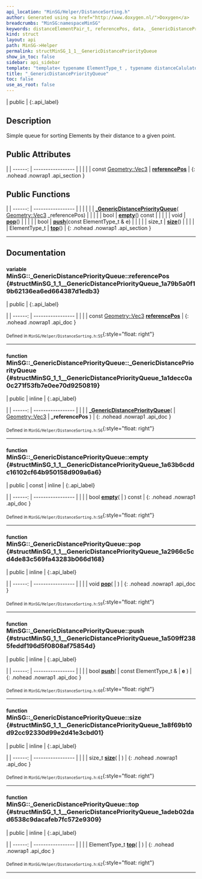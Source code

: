 ```yaml
---
api_location: "MinSG/Helper/DistanceSorting.h"
author: Generated using <a href="http://www.doxygen.nl/">Doxygen</a>
breadcrumbs: "MinSG:namespaceMinSG"
keywords: distanceElementPair_t, referencePos, data, _GenericDistancePriorityQueue, empty, pop, push, size, top
kind: struct
layout: api
path: MinSG->Helper
permalink: structMinSG_1_1__GenericDistancePriorityQueue
show_in_toc: false
sidebar: api_sidebar
template: "template< typename ElementType_t , typename distanceCalulator , template< typename > class Comparator_t > "
title: "_GenericDistancePriorityQueue"
toc: false
use_as_root: false
---
```


| public |
{:.api_label}

## Description

Simple queue for sorting Elements by their distance to a given point.



## Public Attributes

|
| ------: | ----------------- |
|  | |
| const [Geometry::Vec3](namespaceGeometry#namespaceGeometry_1ab29e4544da9b15b5bf224cbf5b691313) | **[referencePos](#structMinSG_1_1%5F%5FGenericDistancePriorityQueue_1a79b5a0f19b62136ea6ed664387d1edb3)**  |
{: .nohead .nowrap1 .api_section }


## Public Functions

|
| ------: | ----------------- |
|  | |
|  | **[_GenericDistancePriorityQueue](#structMinSG_1_1%5F%5FGenericDistancePriorityQueue_1a1decc0a0c271f53fb7e0ee70d9250819)**( [Geometry::Vec3](namespaceGeometry#namespaceGeometry_1ab29e4544da9b15b5bf224cbf5b691313)  _referencePos) |
|  | |
| bool | **[empty](#structMinSG_1_1%5F%5FGenericDistancePriorityQueue_1a63b6cddc16102cf64b950158d909a6a6)**() const |
|  | |
| void | **[pop](#structMinSG_1_1%5F%5FGenericDistancePriorityQueue_1a2966c5cd4de83c569fa43283b066d168)**() |
|  | |
| bool | **[push](#structMinSG_1_1%5F%5FGenericDistancePriorityQueue_1a509ff2385feddf196d5f0808af75854d)**(const ElementType_t & e) |
|  | |
| size_t | **[size](#structMinSG_1_1%5F%5FGenericDistancePriorityQueue_1a8f69b10d92cc92330d99e2d41e3cbd01)**() |
|  | |
| ElementType_t | **[top](#structMinSG_1_1%5F%5FGenericDistancePriorityQueue_1adeb02dad6538c9dacafeb7fc572e9309)**() |
{: .nohead .nowrap1 .api_section }


-------------------------------------------------------------------

## Documentation

### <small>variable</small><br/> MinSG::_GenericDistancePriorityQueue::referencePos {#structMinSG_1_1__GenericDistancePriorityQueue_1a79b5a0f19b62136ea6ed664387d1edb3}

| public |
{:.api_label}

|
| ------: | ----------------- |
|  |
| const [Geometry::Vec3](namespaceGeometry#namespaceGeometry_1ab29e4544da9b15b5bf224cbf5b691313) **[referencePos](#structMinSG_1_1%5F%5FGenericDistancePriorityQueue_1a79b5a0f19b62136ea6ed664387d1edb3)**  |
{: .nohead .nowrap1 .api_doc }





<sub>Defined in `MinSG/Helper/DistanceSorting.h:55`</sub>{:style="float: right"}

-------------------------------------------------------------------

### <small>function</small><br/> MinSG::_GenericDistancePriorityQueue::_GenericDistancePriorityQueue {#structMinSG_1_1__GenericDistancePriorityQueue_1a1decc0a0c271f53fb7e0ee70d9250819}

| public | inline |
{:.api_label}

|
| ------: | ----------------- |
|  |
|  **[_GenericDistancePriorityQueue](#structMinSG_1_1%5F%5FGenericDistancePriorityQueue_1a1decc0a0c271f53fb7e0ee70d9250819)**( |  [Geometry::Vec3](namespaceGeometry#namespaceGeometry_1ab29e4544da9b15b5bf224cbf5b691313)  | **_referencePos** ) |
{: .nohead .nowrap1 .api_doc }





<sub>Defined in `MinSG/Helper/DistanceSorting.h:56`</sub>{:style="float: right"}

-------------------------------------------------------------------

### <small>function</small><br/> MinSG::_GenericDistancePriorityQueue::empty {#structMinSG_1_1__GenericDistancePriorityQueue_1a63b6cddc16102cf64b950158d909a6a6}

| public | const | inline |
{:.api_label}

|
| ------: | ----------------- |
|  |
| bool **[empty](#structMinSG_1_1%5F%5FGenericDistancePriorityQueue_1a63b6cddc16102cf64b950158d909a6a6)**( |  ) const |
{: .nohead .nowrap1 .api_doc }





<sub>Defined in `MinSG/Helper/DistanceSorting.h:58`</sub>{:style="float: right"}

-------------------------------------------------------------------

### <small>function</small><br/> MinSG::_GenericDistancePriorityQueue::pop {#structMinSG_1_1__GenericDistancePriorityQueue_1a2966c5cd4de83c569fa43283b066d168}

| public | inline |
{:.api_label}

|
| ------: | ----------------- |
|  |
| void **[pop](#structMinSG_1_1%5F%5FGenericDistancePriorityQueue_1a2966c5cd4de83c569fa43283b066d168)**( |  ) |
{: .nohead .nowrap1 .api_doc }





<sub>Defined in `MinSG/Helper/DistanceSorting.h:59`</sub>{:style="float: right"}

-------------------------------------------------------------------

### <small>function</small><br/> MinSG::_GenericDistancePriorityQueue::push {#structMinSG_1_1__GenericDistancePriorityQueue_1a509ff2385feddf196d5f0808af75854d}

| public | inline |
{:.api_label}

|
| ------: | ----------------- |
|  |
| bool **[push](#structMinSG_1_1%5F%5FGenericDistancePriorityQueue_1a509ff2385feddf196d5f0808af75854d)**( | const ElementType_t & | **e** ) |
{: .nohead .nowrap1 .api_doc }





<sub>Defined in `MinSG/Helper/DistanceSorting.h:60`</sub>{:style="float: right"}

-------------------------------------------------------------------

### <small>function</small><br/> MinSG::_GenericDistancePriorityQueue::size {#structMinSG_1_1__GenericDistancePriorityQueue_1a8f69b10d92cc92330d99e2d41e3cbd01}

| public | inline |
{:.api_label}

|
| ------: | ----------------- |
|  |
| size_t **[size](#structMinSG_1_1%5F%5FGenericDistancePriorityQueue_1a8f69b10d92cc92330d99e2d41e3cbd01)**( |  ) |
{: .nohead .nowrap1 .api_doc }





<sub>Defined in `MinSG/Helper/DistanceSorting.h:61`</sub>{:style="float: right"}

-------------------------------------------------------------------

### <small>function</small><br/> MinSG::_GenericDistancePriorityQueue::top {#structMinSG_1_1__GenericDistancePriorityQueue_1adeb02dad6538c9dacafeb7fc572e9309}

| public | inline |
{:.api_label}

|
| ------: | ----------------- |
|  |
| ElementType_t **[top](#structMinSG_1_1%5F%5FGenericDistancePriorityQueue_1adeb02dad6538c9dacafeb7fc572e9309)**( |  ) |
{: .nohead .nowrap1 .api_doc }





<sub>Defined in `MinSG/Helper/DistanceSorting.h:62`</sub>{:style="float: right"}

-------------------------------------------------------------------

